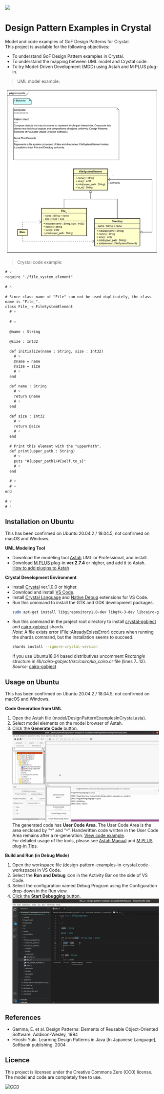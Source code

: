 [<img src="./screenshots/DiagramMap.svg">](https://raw.githubusercontent.com/takaakit/design-pattern-examples-in-crystal/master/screenshots/DiagramMap.svg)

Design Pattern Examples in Crystal
===

Model and code examples of GoF Design Patterns for Crystal.  
This project is available for the following objectives:  

* To understand GoF Design Pattern examples in Crystal.
* To understand the mapping between UML model and Crystal code.
* To try Model-Driven Development (MDD) using Astah and M PLUS plug-in.

> UML model example:

![](screenshots/CompositePattern.svg "Composite Pattern")

<a id="code-example"></a>
> Crystal code example:

```crystal
# ˅
require "./file_system_element"

# ˄

# Since class name of "File" can not be used duplicately, the class name is "File_".
class File_ < FileSystemElement
  # ˅

  # ˄

  @name : String

  @size : Int32

  def initialize(name : String, size : Int32)
    # ˅
    @name = name
    @size = size
    # ˄
  end

  def name : String
    # ˅
    return @name
    # ˄
  end

  def size : Int32
    # ˅
    return @size
    # ˄
  end

  # Print this element with the "upperPath".
  def print(upper_path : String)
    # ˅
    puts "#{upper_path}/#{self.to_s}"
    # ˄
  end

  # ˅
  # ˄
end

# ˅
# ˄
```

Installation on Ubuntu
------------
This has been confirmed on Ubuntu 20.04.2 / 18.04.5, not confirmed on macOS and Windows.

**UML Modeling Tool**
* Download the modeling tool [Astah](http://astah.net/download) UML or Professional, and install.  
* Download [M PLUS](https://sites.google.com/view/m-plus-plugin/download) plug-in **ver.2.7.4** or higher, and add it to Astah.  
  [How to add plugins to Astah](https://astahblog.com/2014/12/15/astah_plugins/)

**Crystal Development Environment**  
* Install [Crystal](https://crystal-lang.org/install/) ver.1.0.0 or higher.
* Download and install [VS Code](https://code.visualstudio.com/download).  
* Install [Crystal Language](https://marketplace.visualstudio.com/items?itemName=crystal-lang-tools.crystal-lang) and [Native Debug](https://marketplace.visualstudio.com/items?itemName=webfreak.debug) extensions for VS Code.
* Run this command to install the GTK and GDK development packages.  
  ```bash
  sudo apt-get install libgirepository1.0-dev libgtk-3-dev libcairo-gobject2 gir1.2-freedesktop
  ```
* Run this command in the project root directory to install [crystal-gobject](https://github.com/jhass/crystal-gobject) and [cairo-gobject](https://github.com/viachpaliy/cairo-gobject) shards.  
  *Note:* A file exists error (File::AlreadyExistsError) occurs when running the shards command, but the installation seems to succeed.  
  ```bash
  shards install --ignore-crystal-version
  ```
  If you use Ubuntu18.04 based distributives uncomment *Rectangle* structure in *lib/cairo-gobject/src/cairo/lib_cairo.cr* file (lines 7...12). *Source:* [cairo-gobject](https://github.com/viachpaliy/cairo-gobject#installation)

Usage on Ubuntu
-----
This has been confirmed on Ubuntu 20.04.2 / 18.04.5, not confirmed on macOS and Windows.

**Code Generation from UML**
  1. Open the Astah file (model/DesignPatternExamplesInCrystal.asta).
  2. Select model elements on the model browser of Astah.
  3. Click the **Generate Code** button.  
  ![](screenshots/GenerateCode.gif "Generate Code")  
  The generated code has **User Code Area**. The User Code Area is the area enclosed by "˅" and "˄". Handwritten code written in the User Code Area remains after a re-generation. [View code example](#code-example).  
  For detailed usage of the tools, please see [Astah Manual](http://astah.net/manual) and [M PLUS plug-in Tips](https://sites.google.com/view/m-plus-plugin-tips).

**Build and Run (in Debug Mode)**
  1. Open the workspace file (design-pattern-examples-in-crystal.code-workspace) in VS Code.
  2. Select the **Run and Debug** icon in the Activity Bar on the side of VS Code.
  3. Select the configuration named Debug Program using the Configuration drop-down in the Run view.
  4. Click the **Start Debugging** button.  
     ![](screenshots/BuildAndRun.gif "Build and Run")  

References
----------
* Gamma, E. et al. Design Patterns: Elements of Reusable Object-Oriented Software, Addison-Wesley, 1994
* Hiroshi Yuki. Learning Design Patterns in Java [In Japanese Language], Softbank publishing, 2004

Licence
-------
This project is licensed under the Creative Commons Zero (CC0) license. The model and code are completely free to use.

[![CC0](http://i.creativecommons.org/p/zero/1.0/88x31.png "CC0")](http://creativecommons.org/publicdomain/zero/1.0/deed)
